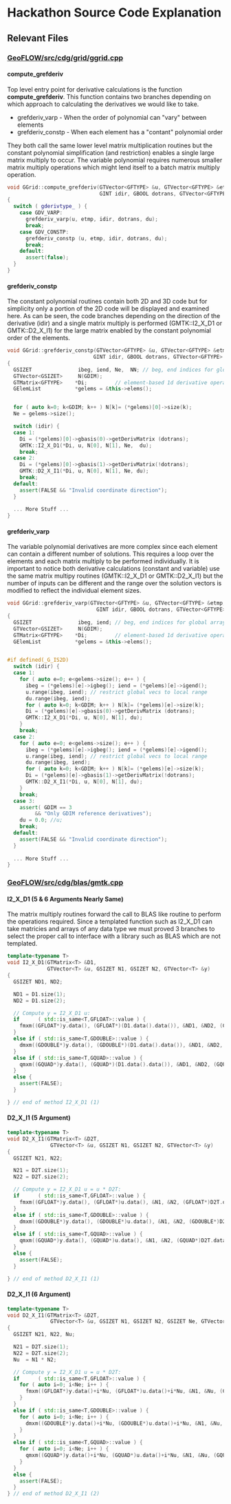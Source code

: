 # Hackathon Source Code Explanation

## Relevant Files

### [GeoFLOW/src/cdg/grid/ggrid.cpp](../../../src/cdg/grid/ggrid.cpp)

#### compute_grefderiv
Top level entry point for derivative calculations is the function
**compute_grefderiv**.  This function contains two branches depending on
which approach to calculating the derivatives we would like to take. 

* grefderiv_varp - When the order of polynomial can "vary" between elements 
* grefderiv_constp - When each element has a "contant" polynomial order

They both call the same lower level matrix multiplication routines but
the constant polynomial simplification (and restriction) enables a single 
large matrix multiply to occur.  The variable polynomial requires numerous
smaller matrix multiply operations which might lend itself to a batch
matrix multiply operation.  

```cpp
void GGrid::compute_grefderiv(GTVector<GFTYPE> &u, GTVector<GFTYPE> &etmp,
                              GINT idir, GBOOL dotrans, GTVector<GFTYPE> &du)
{
  switch ( gderivtype_ ) {
    case GDV_VARP:
      grefderiv_varp(u, etmp, idir, dotrans, du);
      break;
    case GDV_CONSTP:
      grefderiv_constp (u, etmp, idir, dotrans, du);
      break;
    default:
      assert(false);
  }
}
```

#### grefderiv_constp
The constant polynomial routines contain both 2D and 3D code but for simplicity only 
a portion of the 2D code will be displayed and examined here. As can be seen, the code 
branches depending on the direction of the derivative (idir) and a single matrix multiply 
is performed (GMTK::I2_X_D1 or GMTK::D2_X_I1) for the large matrix enabled by the constant 
polynomial order of the elements.  

```cpp
void GGrid::grefderiv_constp(GTVector<GFTYPE> &u, GTVector<GFTYPE> &etmp,
                            GINT idir, GBOOL dotrans, GTVector<GFTYPE> &du)
{
  GSIZET               ibeg, iend, Ne,  NN; // beg, end indices for global array
  GTVector<GSIZET>     N(GDIM);
  GTMatrix<GFTYPE>    *Di;         // element-based 1d derivative operators
  GElemList           *gelems = &this->elems();


  for ( auto k=0; k<GDIM; k++ ) N[k]= (*gelems)[0]->size(k);
  Ne = gelems->size();

  switch (idir) {
  case 1:
    Di = (*gelems)[0]->gbasis(0)->getDerivMatrix (dotrans);
    GMTK::I2_X_D1(*Di, u, N[0], N[1], Ne,  du); 
    break;
  case 2:
    Di = (*gelems)[0]->gbasis(1)->getDerivMatrix(!dotrans);
    GMTK::D2_X_I1(*Di, u, N[0], N[1], Ne, du); 
    break;
  default:
    assert(FALSE && "Invalid coordinate direction");
  }
  
  ... More Stuff ...
}
```

#### grefderiv_varp
The variable polynomial derivatives are more complex since each element can 
contain a different number of solutions. This requires a loop over the elements 
and each matrix multiply to be performed individually. It is important to notice 
both derivative calculations (constant and variable) use the same matrix multipy 
routines (GMTK::I2_X_D1 or GMTK::D2_X_I1) but the number of inputs can be different 
and the range over the solution vectors is modified to reflect the individual 
element sizes.

```cpp
void GGrid::grefderiv_varp(GTVector<GFTYPE> &u, GTVector<GFTYPE> &etmp,
                             GINT idir, GBOOL dotrans, GTVector<GFTYPE> &du)
{
  GSIZET               ibeg, iend; // beg, end indices for global array
  GTVector<GSIZET>     N(GDIM);
  GTMatrix<GFTYPE>    *Di;         // element-based 1d derivative operators
  GElemList           *gelems = &this->elems();


#if defined(_G_IS2D)
  switch (idir) {
  case 1:
    for ( auto e=0; e<gelems->size(); e++ ) {
      ibeg = (*gelems)[e]->igbeg(); iend = (*gelems)[e]->igend();
      u.range(ibeg, iend); // restrict global vecs to local range
      du.range(ibeg, iend);
      for ( auto k=0; k<GDIM; k++ ) N[k]= (*gelems)[e]->size(k);
      Di = (*gelems)[e]->gbasis(0)->getDerivMatrix (dotrans);
      GMTK::I2_X_D1(*Di, u, N[0], N[1], du); 
    }
    break;
  case 2:
    for ( auto e=0; e<gelems->size(); e++ ) {
      ibeg = (*gelems)[e]->igbeg(); iend = (*gelems)[e]->igend();
      u.range(ibeg, iend); // restrict global vecs to local range
      du.range(ibeg, iend);
      for ( auto k=0; k<GDIM; k++ ) N[k]= (*gelems)[e]->size(k);
      Di = (*gelems)[e]->gbasis(1)->getDerivMatrix(!dotrans);
      GMTK::D2_X_I1(*Di, u, N[0], N[1], du); 
    }
    break;
  case 3:
    assert( GDIM == 3
         && "Only GDIM reference derivatives");
    du = 0.0; //u;
    break;
  default:
    assert(FALSE && "Invalid coordinate direction");
  }
  
  ... More Stuff ...
}
```

### [GeoFLOW/src/cdg/blas/gmtk.cpp](../../../src/cdg/blas/gmtk.ipp)

#### I2\_X\_D1 (5 & 6 Arguments Nearly Same)
The matrix multiply routines forward the call to BLAS like routine to perform the operations 
required.  Since a templated function such as I2_X_D1 can take matricies and arrays of 
any data type we must proved 3 branches to select the proper call to interface with a 
library such as BLAS which are not templated.

```cpp
template<typename T>
void I2_X_D1(GTMatrix<T> &D1,
             GTVector<T> &u, GSIZET N1, GSIZET N2, GTVector<T> &y)
{
  GSIZET ND1, ND2;

  ND1 = D1.size(1);
  ND2 = D1.size(2);

  // Compute y = I2_X_D1 u:
  if      ( std::is_same<T,GFLOAT>::value ) {
    fmxm((GFLOAT*)y.data(), (GFLOAT*)(D1.data().data()), &ND1, &ND2, (GFLOAT*)(u.data()), &N1, &N2, &szMatCache_);
  }
  else if ( std::is_same<T,GDOUBLE>::value ) {
    dmxm((GDOUBLE*)y.data(), (GDOUBLE*)(D1.data().data()), &ND1, &ND2, (GDOUBLE*)(u.data()), &N1, &N2, &szMatCache_);
  }
  else if ( std::is_same<T,GQUAD>::value ) {
    qmxm((GQUAD*)y.data(), (GQUAD*)(D1.data().data()), &ND1, &ND2, (GQUAD*)(u.data()), &N1, &N2, &szMatCache_);
  }
  else {
    assert(FALSE);
  }

} // end of method I2_X_D1 (1)
```

#### D2\_X\_I1 (5 Argument)

```cpp
template<typename T>
void D2_X_I1(GTMatrix<T> &D2T, 
              GTVector<T> &u, GSIZET N1, GSIZET N2, GTVector<T> &y)
{
  GSIZET N21, N22;

  N21 = D2T.size(1);
  N22 = D2T.size(2);

  // Compute y = I2_X_D1 u = u * D2T:
  if      ( std::is_same<T,GFLOAT>::value ) {
    fmxm((GFLOAT*)y.data(), (GFLOAT*)u.data(), &N1, &N2, (GFLOAT*)D2T.data().data(), &N21, &N22, &szMatCache_);
  }
  else if ( std::is_same<T,GDOUBLE>::value ) {
    dmxm((GDOUBLE*)y.data(), (GDOUBLE*)u.data(), &N1, &N2, (GDOUBLE*)D2T.data().data(), &N21, &N22, &szMatCache_);
  }
  else if ( std::is_same<T,GQUAD>::value ) {
    qmxm((GQUAD*)y.data(), (GQUAD*)u.data(), &N1, &N2, (GQUAD*)D2T.data().data(), &N21, &N22, &szMatCache_);
  }
  else {
    assert(FALSE);
  }

} // end of method D2_X_I1 (1)
```


#### D2\_X\_I1 (6 Argument)

```cpp
template<typename T>
void D2_X_I1(GTMatrix<T> &D2T, 
              GTVector<T> &u, GSIZET N1, GSIZET N2, GSIZET Ne, GTVector<T> &y)
{
  GSIZET N21, N22, Nu;

  N21 = D2T.size(1);
  N22 = D2T.size(2);
  Nu  = N1 * N2;

  // Compute y = I2_X_D1 u = u * D2T:
  if      ( std::is_same<T,GFLOAT>::value ) {
    for ( auto i=0; i<Ne; i++ ) {
      fmxm((GFLOAT*)y.data()+i*Nu, (GFLOAT*)u.data()+i*Nu, &N1, &Nu, (GFLOAT*)D2T.data().data(), &N21, &N22, &szMatCache_);
    }
  }
  else if ( std::is_same<T,GDOUBLE>::value ) {
    for ( auto i=0; i<Ne; i++ ) {
      dmxm((GDOUBLE*)y.data()+i*Nu, (GDOUBLE*)u.data()+i*Nu, &N1, &Nu, (GDOUBLE*)D2T.data().data(), &N21, &N22, &szMatCache_);
    }
  }
  else if ( std::is_same<T,GQUAD>::value ) {
    for ( auto i=0; i<Ne; i++ ) {
      qmxm((GQUAD*)y.data()+i*Nu, (GQUAD*)u.data()+i*Nu, &N1, &Nu, (GQUAD*)D2T.data().data(), &N21, &N22, &szMatCache_);
    }
  }
  else {
    assert(FALSE);
  }
} // end of method D2_X_I1 (2)
```


 